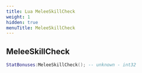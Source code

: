 ```yaml
---
title: Lua MeleeSkillCheck
weight: 1
hidden: true
menuTitle: MeleeSkillCheck
---
```

## MeleeSkillCheck
```lua
StatBonuses:MeleeSkillCheck(); -- unknown - int32
```